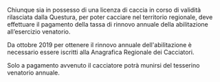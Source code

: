 Chiunque sia in possesso di una licenza di caccia in corso di validità rilasciata dalla Questura, per poter cacciare nel territorio regionale, deve effettuare il pagamento della tassa di rinnovo annuale della abilitazione all’esercizio venatorio.

Da ottobre 2019 per ottenere il rinnovo annuale dell'abilitazione è necessario essere iscritti alla Anagrafica Regionale dei Cacciatori.

Solo a pagamento avvenuto il cacciatore potrà munirsi del tesserino venatorio annuale.

